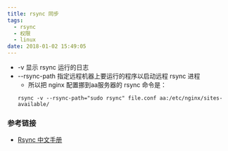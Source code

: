 ```yaml
---
title: rsync 同步
tags:
  - rsync
  - 权限
  - linux
date: 2018-01-02 15:49:05
---
```


- -v 显示 rsync 运行的日志
- --rsync-path 指定远程机器上要运行的程序以启动远程 rsync 进程
    - 所以把 nginx 配置挪到aa服务器的 rsync 命令是：
    ```
    rsync -v --rsync-path="sudo rsync" file.conf aa:/etc/nginx/sites-available/
    ```

### 参考链接
- [Rsync 中文手册](http://www.cnblogs.com/f-ck-need-u/p/7221713.html)